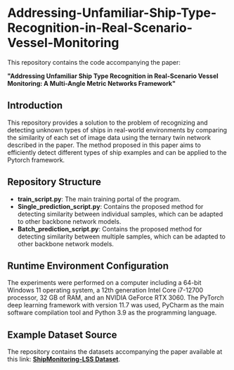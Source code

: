 # Addressing-Unfamiliar-Ship-Type-Recognition-in-Real-Scenario-Vessel-Monitoring

This repository contains the code accompanying the paper:

**"Addressing Unfamiliar Ship Type Recognition in Real-Scenario Vessel Monitoring: A Multi-Angle Metric Networks Framework"**

## Introduction

This repository provides a solution to the problem of recognizing and detecting unknown types of ships in real-world environments by comparing the similarity of each set of image data using the ternary twin network described in the paper. The method proposed in this paper aims to efficiently detect different types of ship examples and can be applied to the Pytorch framework.

## Repository Structure

- **train_script.py**: The main training portal of the program.
- **Single_prediction_script.py**: Contains the proposed method for detecting similarity between individual samples, which can be adapted to other backbone network models.
- **Batch_prediction_script.py**: Contains the proposed method for detecting similarity between multiple samples, which can be adapted to other backbone network models.

 ## Runtime Environment Configuration

The experiments were performed on a computer including a 64-bit Windows 11 operating system, a 12th generation Intel Core i7-12700 processor, 32 GB of RAM, and an NVIDIA GeForce RTX 3060. The PyTorch deep learning framework with version 11.7 was used, PyCharm as the main software compilation tool and Python 3.9 as the programming language.

## Example Dataset Source

The repository contains the datasets accompanying the paper available at this link: **[ShipMonitoring-LSS Dataset](https://doi.org/10.6084/m9.figshare.27874146)**.
